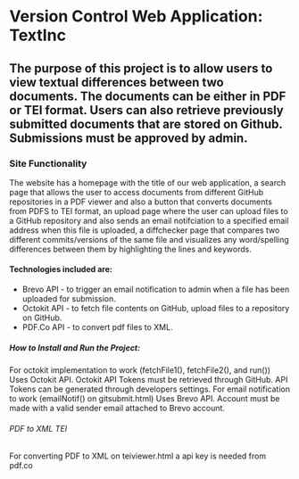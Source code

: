 # Version Control Web Application: TextInc

## The purpose of this project is to allow users to view textual differences between two documents. The documents can be either in PDF or TEI format. Users can also retrieve previously submitted documents that are stored on Github. Submissions must be approved by admin.

### Site Functionality
The website has a homepage with the title of our web application, a search page that allows the user to access documents from different GitHub repositories in a PDF viewer and also a button that converts documents from PDFS to TEI format, an upload page where the user can upload files to a GitHub repository and also sends an email notifciation to a specified email address when this file is uploaded, a diffchecker page that compares two different commits/versions of the same file and visualizes any word/spelling differences between them by highlighting the lines and keywords.


#### Technologies included are: 
  - Brevo API - to trigger an email notification to admin when a file has been uploaded for submission.
  - Octokit API - to fetch file contents on GitHub, upload files to a repository on GitHub.
  - PDF.Co API - to convert pdf files to XML.

##### How to Install and Run the Project:
For octokit implementation to work (fetchFile1(), fetchFile2(), and run())
  Uses Octokit API. Octokit API Tokens must be retrieved through GitHub. API Tokens can be generated through developers settings.
For email notification to work (emailNotif() on gitsubmit.html)
  Uses Brevo API. Account must be made with a valid sender email attached to Brevo account. 

###### PDF to XML TEI

For converting PDF to XML on teiviewer.html a api key is needed from pdf.co

